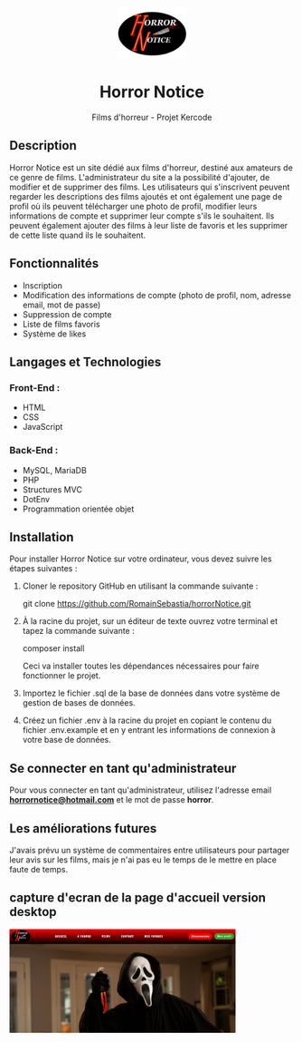 <div align="center">
  <a href="#">
    <img src="public/images/logo.png" alt="Logo horrorNotice" height="90">
  </a>
  <h1 align="center">Horror Notice</h1>
  <p align="center">Films d'horreur - Projet Kercode</p>
</div>

## Description

Horror Notice est un site dédié aux films d'horreur, destiné aux amateurs de ce genre de films. L'administrateur du site a la possibilité d'ajouter, de modifier et de supprimer des films. Les utilisateurs qui s'inscrivent peuvent regarder les descriptions des films ajoutés et ont également une page de profil où ils peuvent télécharger une photo de profil, modifier leurs informations de compte et supprimer leur compte s'ils le souhaitent. Ils peuvent également ajouter des films à leur liste de favoris et les supprimer de cette liste quand ils le souhaitent.

## Fonctionnalités

- Inscription
- Modification des informations de compte (photo de profil, nom, adresse email, mot de passe)
- Suppression de compte
- Liste de films favoris
- Système de likes

## Langages et Technologies

### Front-End :

- HTML
- CSS
- JavaScript

### Back-End :

- MySQL, MariaDB
- PHP
- Structures MVC
- DotEnv
- Programmation orientée objet

## Installation

Pour installer Horror Notice sur votre ordinateur, vous devez suivre les étapes suivantes :

1. Cloner le repository GitHub en utilisant la commande suivante :

   git clone https://github.com/RomainSebastia/horrorNotice.git

2. À la racine du projet, sur un éditeur de texte ouvrez votre terminal et tapez la commande suivante :

   composer install

   Ceci va installer toutes les dépendances nécessaires pour faire fonctionner le projet.

3. Importez le fichier .sql de la base de données dans votre système de gestion de bases de données.

4. Créez un fichier .env à la racine du projet en copiant le contenu du fichier .env.example et en y entrant les informations de connexion à votre base de données.

## Se connecter en tant qu'administrateur

Pour vous connecter en tant qu'administrateur, utilisez l'adresse email **horrornotice@hotmail.com** et le mot de passe __horror__.

## Les améliorations futures

J'avais prévu un système de commentaires entre utilisateurs pour partager leur avis sur les films, mais je n'ai pas eu le temps de le mettre en place faute de temps.

## capture d'ecran de la page d'accueil version desktop 

<a href="#">
    <img src="captureHome.png" alt="capture home" width = "400px">
  </a>











